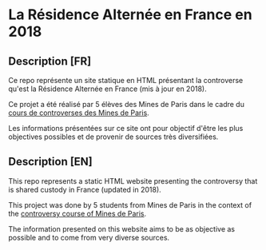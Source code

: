 # La Résidence Alternée en France en 2018
## Description [FR]
Ce repo représente un site statique en HTML présentant la controverse qu'est la Résidence Alternée en France (mis à jour en 2018).

Ce projet a été réalisé par 5 élèves des Mines de Paris dans le cadre du [cours de controverses des Mines de Paris](http://controverses.mines-paristech.fr/).

Les informations présentées sur ce site ont pour objectif d'être les plus objectives possibles et de provenir de sources très diversifiées.

## Description [EN]
This repo represents a static HTML website presenting the controversy that is shared custody in France (updated in 2018).

This project was done by 5 students from Mines de Paris in the context of the [controversy course of Mines de Paris](http://controverses.mines-paristech.fr/).

The information presented on this website aims to be as objective as possible and to come from very diverse sources.